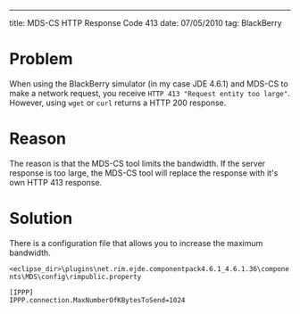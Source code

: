 --- 
title: MDS-CS HTTP Response Code 413
date:  07/05/2010
tag:   BlackBerry

Problem
=======
When using the BlackBerry simulator (in my case JDE 4.6.1) and MDS-CS to make a network request, you receive `HTTP 413 "Request entity too large"`. However, using `wget` or `curl` returns a HTTP 200 response.

Reason
======
The reason is that the MDS-CS tool limits the bandwidth. If the server response is too large, the MDS-CS tool will replace the response with it's own HTTP 413 response.

Solution
========
There is a configuration file that allows you to increase the maximum bandwidth.

`<eclipse_dir>\plugins\net.rim.ejde.componentpack4.6.1_4.6.1.36\components\MDS\config\rimpublic.property`

    [IPPP]
    IPPP.connection.MaxNumberOfKBytesToSend=1024